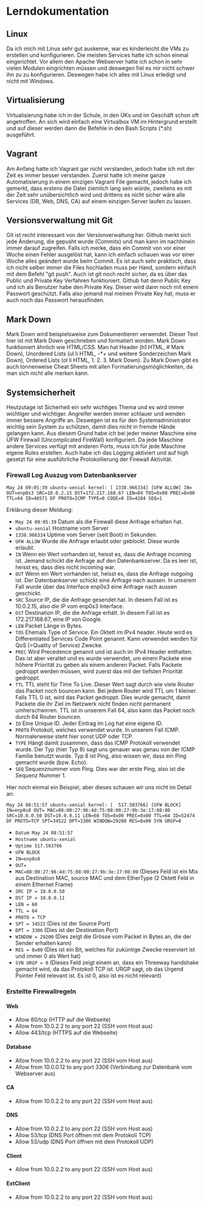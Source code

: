 # Lerndokumentation

## Linux
Da ich mich mit Linux sehr gut auskenne, war es kinderleicht die VMs zu erstellen und konfigurieren. Die meisten Services hatte ich schon einmal eingerichtet. Vor allem den Apache Webserver hatte ich schon in sehr vielen Modulen eingrichten müssen und deswegen fiel es mir nicht schwer ihn zu zu konfigurieren. Deswegen habe ich alles mit Linux erledigt und nicht mit Windows.

## Virtualisierung
Virtualisierung habe ich in der Schule, in den ÜKs und im Geschäft schon oft angetroffen. An sich wird einfach eine Virtualbox VM im Hintergrund erstellt und auf dieser werden dann die Befehle in den Bash Scripts (*.sh) ausgeführt.

## Vagrant
Am Anfang hatte ich Vagrant gar nicht verstanden, jedoch habe ich mit der Zeit es immer besser verstanden. Zuerst hatte ich meine ganze Automatisierung in einem einzigen Vagrant File gemacht, jedoch habe ich gemerkt, dass erstens die Datei ziemlich lang sein würde, zweitens es mit der Zeit sehr unübersichtlich wird und drittens es nicht sicher wäre alle Services (DB, Web, DNS, CA) auf einem einzigen Server laufen zu lassen.

## Versionsverwaltung mit Git
Git ist recht interessant von der Versionverwaltung her. Github merkt sich jede Änderung, die gepusht wurde (Commits) und man kann im nachhinein immer darauf zugreifen. Falls ich merke, dass ein Commit von vor einer Woche einen Fehler ausgelöst hat, kann ich einfach schauen was vor einer Woche alles geändert wurde beim Commit. Es ist auch sehr praktisch, dass ich nicht selber immer die Files hochladen muss per Hand, sondern einfach mit dem Befehl "git push". Auch ist git noch recht sicher, da es über das Public und Private Key Verfahren funktioniert. Github hat denn Public Key und ich als Benutzer habe den Private Key. Dieser wird dann noch mit einem Passwort geschützt. Falls also jemand mal meinen Private Key hat, muss er auch noch das Passwort herausfinden.

## Mark Down
Mark Down wird beispielsweise zum Dokumentieren verwendet. Dieser Text hier ist mit Mark Down geschrieben und formatiert worden. Mark Down funktioniert ähnlich wie HTML/CSS. Man hat Header (h1 HTML, # Mark Down), Unordered Lists (ul li HTML, -*+ und weitere Sonderzeichen Mark Down), Ordered Lists (ol li HTML, 1. 2. 3. Mark Down). Zu Mark Down gibt es auch tonnenweise Cheat Sheets mit allen Formatierungsmöglichkeiten, da man sich nicht alle merken kann.

## Systemsicherheit
Heutzutage ist Sicherheit ein sehr wichtiges Thema und es wird immer wichtiger und wichtiger. Angreifer werden immer schlauer und wenden immer bessere Angriffe an. Deswegen ist es für den Systemadministrator wichtig sein System zu schützen, damit dies nicht in fremde Hände gelangen kann. Aus diesem Grund habe ich bei jeder meiner Maschine eine UFW Firewall (Uncomplicated FireWall) konfiguriert. Da jede Maschine andere Services verfügt mit anderen Ports, muss ich für jede Maschine eigene Rules erstellen. Auch habe ich das Logging aktiviert und auf high gesetzt für eine ausführliche Protokollierung der Firewall Aktivität.

### Firewall Log Auszug vom Datenbankserver

```
May 24 09:05:39 ubuntu-xenial kernel: [ 1338.966334] [UFW ALLOW] IN= OUT=enp0s3 SRC=10.0.2.15 DST=172.217.168.67 LEN=84 TOS=0x00 PREC=0x00 TTL=64 ID=48571 DF PROTO=ICMP TYPE=8 CODE=0 ID=4284 SEQ=1
```
Erklärung dieser Meldung: <br>
- ```May 24 09:05:39``` Datum als die Firewall diese Anfrage erhalten hat. <br>
- ```ubuntu-xenial``` Hostname vom Server <br>
- ```1338.966334``` Uptime vom Server (seit Boot) in Sekunden. <br>
- ```UFW ALLOW``` Wurde die Anfrage erlaubt oder geblockt. Diese wurde erlaubt. <br>
- ```IN``` Wenn ein Wert vorhanden ist, heisst es, dass die Anfrage incoming ist. Jemand schickt die Anfrage auf den Datenbankserver. Da es leer ist, heisst es, dass dies nicht incoming war. <br>
- ```OUT``` Wenn ein Wert vorhanden ist, heisst es, dass die Anfrage outgoing ist. Der Datenbankserver schickt eine Anfrage nach aussen. In unserem Fall wurde über das Interface enp0s3 eine Anfrage nach aussen geschickt. <br>
- ```SRC``` Source IP, die die Anfrage gesendet hat. In diesem Fall ist es 10.0.2.15, also die IP vom enp0s3 Interface. <br>
- ```DST``` Destination IP, die die Anfrage erhält. In diesem Fall ist es 172.217.168.67, eine IP von Google. <br>
- ```LEN``` Packet Länge in Bytes. <br>
- ```TOS``` Ehemals Type of Service. Ein Oktett im IPv4 header. Heute wird es Differentiated Services Code Point genannt. Kann verwendet werden für QoS (=Quality of Service) Zwecke. <br>
- ```PREC``` Wird Precedence genannt und ist auch im IPv4 Header enthalten. Das ist aber veraltet und es wurde verwendet, um einem Packete eine höhere Priorität zu geben als einem anderen Packet. Falls Packete gedroppt werden müssen, wird zuerst das mit der tiefsten Priorität gedroppt. <br>
- ```TTL``` TTL steht für Time To Live. Dieser Wert sagt durch wie viele Router das Packet noch bouncen kann. Bei jedem Router wird TTL um 1 kleiner. Falls TTL 0 ist, wird das Packet gedroppt. Dies wurde gemacht, damit Packete die ihr Ziel im Netzwerk nicht finden nicht permanent umherschwirren. TTL ist in unserem Fall 64, also kann das Packet noch durch 64 Router bouncen. <br>
- ```ID``` Eine Unique ID. Jeder Eintrag im Log hat eine eigene ID. <br>
- ```PROTO``` Protokoll, welches verwendet wurde. In unserem Fall ICMP. Normalerweise steht hier sonst UDP oder TCP. <br>
- ```TYPE``` Hängt damit zusammen, dass das ICMP Protokoll verwendet wurde. Der Typ (hier Typ 8) sagt uns genauer was genau von der ICMP Familie benutzt wurde. Typ 8 ist Ping, also wissen wir, dass ein Ping gemacht wurde (bzw. Echo). <br>
- ```SEQ``` Sequenznummer vom Ping. Dies war der erste Ping, also ist die Sequenz Nummer 1. 

Hier noch einmal ein Beispiel, aber dieses schauen wir uns nicht im Detail an:
```
May 24 08:51:57 ubuntu-xenial kernel: [  517.503766] [UFW BLOCK] IN=enp0s8 OUT= MAC=08:00:27:96:4d:75:08:00:27:9b:3e:17:08:00 SRC=10.0.0.50 DST=10.0.0.11 LEN=60 TOS=0x00 PREC=0x00 TTL=64 ID=52474 DF PROTO=TCP SPT=34522 DPT=3306 WINDOW=29200 RES=0x00 SYN URGP=0
```
- ```Datum May 24 08:51:57``` <br>
- ```Hostname ubuntu-xenial``` <br>
- ```Uptime 517.503766``` <br>
- ```UFW BLOCK``` <br>
- ```IN=enp0s8``` <br>
- ```OUT=``` <br>
- ```MAC=08:00:27:96:4d:75:08:00:27:9b:3e:17:08:00``` (Dieses Feld ist ein Mix aus Destination MAC, source MAC und dem EtherType (2 Oktett Feld in einem Ethernet Frame) <br>
- ```SRC IP = 10.0.0.50``` <br>
- ```DST IP = 10.0.0.11``` <br>
- ```LEN = 60``` <br>
- ```TTL = 64``` <br>
- ```PROTO = TCP``` <br>
- ```SPT = 34522``` (Dies ist der Source Port) <br>
- ```DPT = 3306``` (Dies ist der Destination Port) <br>
- ```WINDOW = 29200``` (Dies zeigt die Grösse vom Packet in Bytes an, die der Sender erhalten kann) <br>
- ```RES = 0x00``` (Dies ist ein Bit, welches für zuküntige Zwecke reserviert ist und immer 0 als Wert hat) <br>
- ```SYN URGP = 0``` (Dieses Feld zeigt einem an, dass ein Threeway handshake gemacht wird, da das Protokoll TCP ist. URGP sagt, ob das Urgend Pointer Feld relevant ist. Es ist 0, also ist es nicht relevant) <br>

### Erstellte Firewallregeln

#### Web
- Allow 80/tcp (HTTP auf die Webseite)
- Allow from 10.0.2.2 to any port 22 (SSH vom Host aus)
- Allow 443/tcp (HTTPS auf die Webseite)

#### Database
- Allow from 10.0.2.2 to any port 22 (SSH vom Host aus)
- Allow from 10.0.0.12 to any port 3306 (Verbindung zur Datenbank vom Webserver aus)

#### CA
- Allow from 10.0.2.2 to any port 22 (SSH vom Host aus)

#### DNS
- Allow from 10.0.2.2 to any port 22 (SSH vom Host aus)
- Allow 53/tcp (DNS Port öffnen mit dem Protokoll TCP)
- Allow 53/udp (DNS Port öffnen mit dem Protokoll UDP)

#### Client
- Allow from 10.0.2.2 to any port 22 (SSH vom Host aus)

#### ExtClient
- Allow from 10.0.2.2 to any port 22 (SSH vom Host aus)